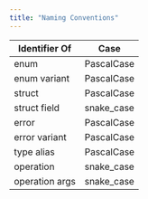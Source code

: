 ```yaml
---
title: "Naming Conventions"
---
```


| Identifier Of  | Case       |
| -------------- | ---------- |
| enum           | PascalCase |
| enum variant   | PascalCase |
| struct         | PascalCase |
| struct field   | snake_case |
| error          | PascalCase |
| error variant  | PascalCase |
| type alias     | PascalCase |
| operation      | snake_case |
| operation args | snake_case |

